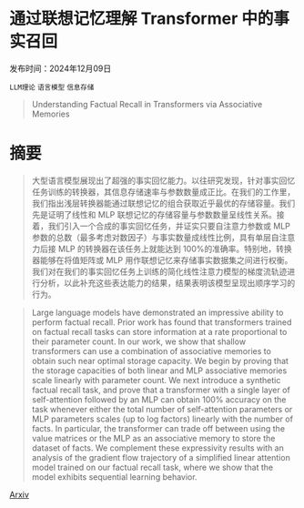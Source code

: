 # 通过联想记忆理解 Transformer 中的事实召回

发布时间：2024年12月09日

`LLM理论` `语言模型` `信息存储`

> Understanding Factual Recall in Transformers via Associative Memories

# 摘要

> 大型语言模型展现出了超强的事实回忆能力。以往研究发现，针对事实回忆任务训练的转换器，其信息存储速率与参数数量成正比。在我们的工作里，我们指出浅层转换器能通过联想记忆的组合获取近乎最优的存储容量。我们先是证明了线性和 MLP 联想记忆的存储容量与参数数量呈线性关系。接着，我们引入一个合成的事实回忆任务，并证实只要自注意力参数或 MLP 参数的总数（最多考虑对数因子）与事实数量成线性比例，具有单层自注意力后接 MLP 的转换器在该任务上就能达到 100%的准确率。特别地，转换器能够在将值矩阵或 MLP 用作联想记忆来存储事实数据集之间进行权衡。我们对在我们的事实回忆任务上训练的简化线性注意力模型的梯度流轨迹进行分析，以此补充这些表达能力的结果，结果表明该模型呈现出顺序学习的行为。

> Large language models have demonstrated an impressive ability to perform factual recall. Prior work has found that transformers trained on factual recall tasks can store information at a rate proportional to their parameter count. In our work, we show that shallow transformers can use a combination of associative memories to obtain such near optimal storage capacity. We begin by proving that the storage capacities of both linear and MLP associative memories scale linearly with parameter count. We next introduce a synthetic factual recall task, and prove that a transformer with a single layer of self-attention followed by an MLP can obtain 100% accuracy on the task whenever either the total number of self-attention parameters or MLP parameters scales (up to log factors) linearly with the number of facts. In particular, the transformer can trade off between using the value matrices or the MLP as an associative memory to store the dataset of facts. We complement these expressivity results with an analysis of the gradient flow trajectory of a simplified linear attention model trained on our factual recall task, where we show that the model exhibits sequential learning behavior.

[Arxiv](https://arxiv.org/abs/2412.06538)